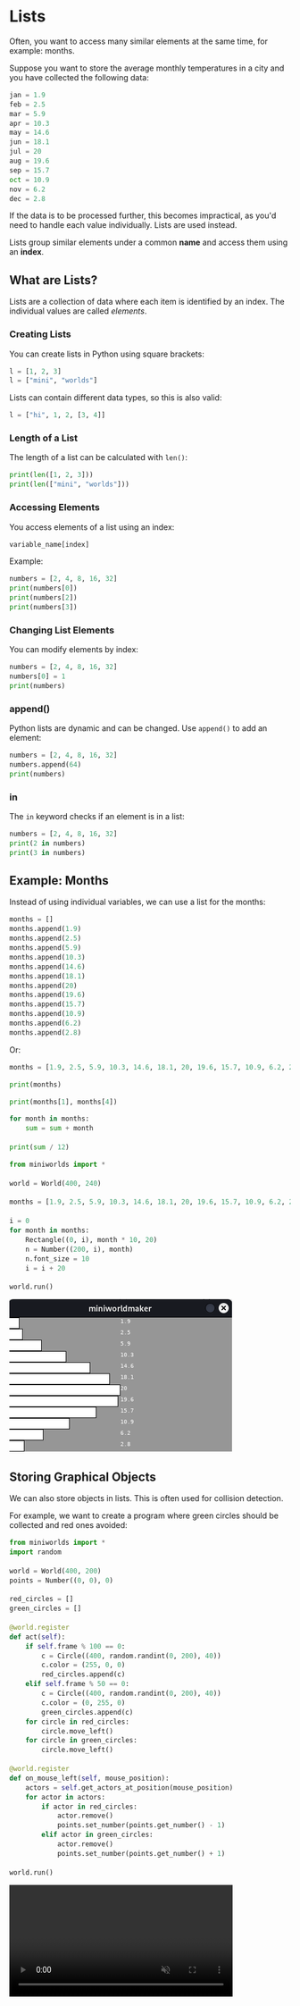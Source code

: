# Lists

Often, you want to access many similar elements at the same time, for example: months.

Suppose you want to store the average monthly temperatures in a city and you have collected the following data:

```python
jan = 1.9
feb = 2.5
mar = 5.9
apr = 10.3
may = 14.6
jun = 18.1
jul = 20
aug = 19.6
sep = 15.7
oct = 10.9
nov = 6.2
dec = 2.8
```

If the data is to be processed further, this becomes impractical, as you'd need to handle each value individually. Lists are used instead.

Lists group similar elements under a common **name** and access them using an **index**.

## What are Lists?

Lists are a collection of data where each item is identified by an index. The individual values are called *elements*.

### Creating Lists

You can create lists in Python using square brackets:

```python
l = [1, 2, 3]
l = ["mini", "worlds"]
```

Lists can contain different data types, so this is also valid:

```python
l = ["hi", 1, 2, [3, 4]]
```

### Length of a List

The length of a list can be calculated with `len()`:

```python
print(len([1, 2, 3]))
print(len(["mini", "worlds"]))
```

### Accessing Elements

You access elements of a list using an index:

```python
variable_name[index]
```

Example:

```python
numbers = [2, 4, 8, 16, 32]
print(numbers[0])
print(numbers[2])
print(numbers[3])
```

### Changing List Elements

You can modify elements by index:

```python
numbers = [2, 4, 8, 16, 32]
numbers[0] = 1
print(numbers)
```

### append()

Python lists are dynamic and can be changed. Use `append()` to add an element:

```python
numbers = [2, 4, 8, 16, 32]
numbers.append(64)
print(numbers)
```

### in

The `in` keyword checks if an element is in a list:

```python
numbers = [2, 4, 8, 16, 32]
print(2 in numbers)
print(3 in numbers)
```

## Example: Months

Instead of using individual variables, we can use a list for the months:

```python
months = []
months.append(1.9)
months.append(2.5)
months.append(5.9)
months.append(10.3)
months.append(14.6)
months.append(18.1)
months.append(20)
months.append(19.6)
months.append(15.7)
months.append(10.9)
months.append(6.2)
months.append(2.8)
```

Or:

```python
months = [1.9, 2.5, 5.9, 10.3, 14.6, 18.1, 20, 19.6, 15.7, 10.9, 6.2, 2.8]
```

```python
print(months)
```

```python
print(months[1], months[4])
```

```python
for month in months:
    sum = sum + month

print(sum / 12)
```

```python
from miniworlds import *

world = World(400, 240)

months = [1.9, 2.5, 5.9, 10.3, 14.6, 18.1, 20, 19.6, 15.7, 10.9, 6.2, 2.8]

i = 0 
for month in months:
    Rectangle((0, i), month * 10, 20)
    n = Number((200, i), month)
    n.font_size = 10
    i = i + 20

world.run()
```

![months](../_images/months.png)

## Storing Graphical Objects

We can also store objects in lists. This is often used for collision detection.

For example, we want to create a program where green circles should be collected and red ones avoided:

```python
from miniworlds import *
import random

world = World(400, 200)
points = Number((0, 0), 0)

red_circles = []
green_circles = []

@world.register
def act(self):
    if self.frame % 100 == 0:
        c = Circle((400, random.randint(0, 200), 40))
        c.color = (255, 0, 0)
        red_circles.append(c)
    elif self.frame % 50 == 0:
        c = Circle((400, random.randint(0, 200), 40))
        c.color = (0, 255, 0)
        green_circles.append(c)
    for circle in red_circles:
        circle.move_left()
    for circle in green_circles:
        circle.move_left()

@world.register
def on_mouse_left(self, mouse_position):
    actors = self.get_actors_at_position(mouse_position)
    for actor in actors:
        if actor in red_circles:
            actor.remove()
            points.set_number(points.get_number() - 1)
        elif actor in green_circles:
            actor.remove()
            points.set_number(points.get_number() + 1)

world.run()
```

<video loop autoplay muted width="400">
<source src="../_static/collecting.webm" type="video/webm">
</video>
